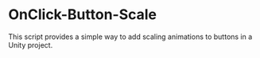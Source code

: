 # OnClick-Button-Scale

This script provides a simple way to add scaling animations to buttons in a Unity project.
